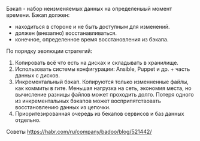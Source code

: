 Бэкап - набор неизменяемых данных на определеныый момент времени. 
Бэкап должен:
 * находиться в стороне и не быть доступным для изменений.
 * должен (внезапно) восстанавливаться.
 * конечное, определенное время восстановления из бэкапа.

По порядку эволюции стратегий:
1. Копировать всё что есть на дисках и складывать в хранилище.
2. Использовать системы конфигурации: Ansible, Puppet и др. + часть данных с дисков.
3. Инкрементальный бэкап. Копируются только изменненные файлы, как коммиты в гите.
Меньшая нагрузка на сеть, экономия места, но вычисление разницы файлов может проходить долго. Потеря одного из инкрементальных бэкапов может восприпятствовать восстановлению данных из цепочки.
4. Приоритезированная очередь из бекапов сервисов и баз данных отдельно.

Советы https://habr.com/ru/company/badoo/blog/521442/

